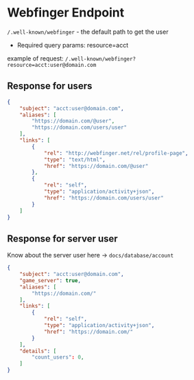 # Webfinger Endpoint

`/.well-known/webfinger` - the default path to get the user

- Required query params: resource=acct

example of request: `/.well-known/webfinger?resource=acct:user@domain.com`

## Response for users

```json
{
	"subject": "acct:user@domain.com",
	"aliases": [
		"https://domain.com/@user",
		"https://domain.com/users/user"
	],
	"links": [
		{
			"rel": "http://webfinger.net/rel/profile-page",
			"type": "text/html",
			"href": "https://domain.com/@user"
		},
		{
			"rel": "self",
			"type": "application/activity+json",
			"href": "https://domain.com/users/user"
		}
	]
}
```

## Response for server user
Know about the server user here -> `docs/database/account`

```json
{
	"subject": "acct:user@domain.com",
	"game_server": true,
	"aliases": [
		"https://domain.com/"
	],
	"links": [
		{
			"rel": "self",
			"type": "application/activity+json",
			"href": "https://domain.com/"
		}
	],
	"details": [
		"count_users": 0,
	]
}
```
